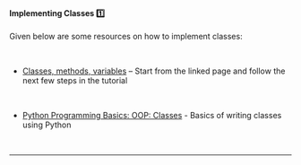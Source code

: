 <div id="title">

#### Implementing Classes :one:

</div>

<div id="body">

Given below are some resources on how to implement classes:

<tabs> 
  <tab header="Java">

* [Classes, methods, variables](https://docs.oracle.com/javase/tutorial/java/javaOO/classdecl.html) – Start from the linked page and follow the next few steps in the tutorial

  </tab>
  <tab header="Python">

* [Python Programming Basics: OOP: Classes](https://nus-te3201.github.io/website/programming/toc/oop.html#classes) - Basics of writing classes using Python

  </tab>
</tabs><hr>

</div>

<div id="extras">
</div>